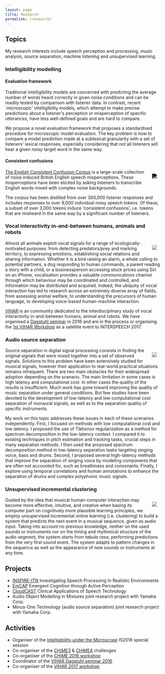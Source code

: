 ```yaml
---
layout: page
title: Research
permalink: /research/
---
```


## Topics
My research interests include speech perception and processing, music analysis, source separation, machine listening and unsupervised learning.

### Intelligibility modelling
#### Evaluation framework
Traditional intelligibility models are concerned with predicting the average number of words heard correctly in given noise conditions and can be readily tested by comparison with listener data. In contrast, recent `microscopic' intelligibility models, which attempt to make precise predictions about a listener's perception or misperception of specific utterances, have less well-defined goals and are hard to compare. 

We propose a novel evaluation framework that proposes a standardised procedure for microscopic model evaluation. The key problem is how to compare a model prediction made at a sublexical granularity with a set of listeners' lexical responses, especially considering that not all listeners will hear a given noisy target word in the same way. 

#### Consistent confusions

   [<img style="max-width: 200px; filter: invert(100%); float: right; margin: 1em; overflow: auto;" src="{{ site.baseurl }}/assets/consistent_confusion.png">](http://spandh.dcs.shef.ac.uk/ECCC/)

[The English Consistent Confusion Corpus](http://spandh.dcs.shef.ac.uk/ECCC/) is a large-scale collection of noise induced British English speech misperceptions. These misperceptions have been elicited by asking listeners to transcribe English words mixed with complex noise backgrounds.

The corpus has been distilled from over 300,000 listener responses and includes responses to over 9,000 individual noisy speech tokens. Of these, a subset of over 3,000 tokens induce 'consistent confusions', i.e. tokens that are misheard in the same way by a significant number of listeners.

### Vocal interactivity in-and-between humans, animals and robots

   [<img style="max-width: 200px; float: right; margin: 1em; overflow: auto;" src="{{ site.baseurl }}/assets/vihar_schema.png">](http://www.vihar.org)

Almost all animals exploit vocal signals for a range of ecologically-motivated purposes: from detecting predators/prey and marking territory, to expressing emotions, establishing social relations and sharing information.  Whether it is a bird raising an alarm, a whale calling to potential partners, a dog responding to human commands, a parent reading a story with a child, or a businessperson accessing stock prices using Siri on an iPhone, vocalisation provides a valuable communications channel through which behaviour may be coordinated and controlled, and information may be distributed and acquired.  Indeed, the ubiquity of vocal interaction has led to research across an extremely diverse array of fields, from assessing animal welfare, to understanding the precursors of human language, to developing voice-based human-machine interaction.

[VIHAR](http://www.vihar.org) is an community dedicated to the interdisciplinary study of vocal interactivity in-and-between humans, animal and robots. We have organised a [Dagstuhl seminar](http://www.dagstuhl.de/16442) in 2016 and are in the process or organising the [1st VIHAR Workshop](http://vihar-2017.vihar.org) as a satellite event to INTERSPEECH 2017.

### Audio source separation
   <img style="max-width: 200px; float: right; margin: 1em; overflow: auto;" src="{{ site.baseurl }}/assets/source_separation.png">
   
Source separation in digital signal processing consists in finding the original signals that were mixed together into a set of observed signals. Solutions to this problem have been extensively studied for musical signals, however their application to real-world practical situations remains infrequent. There are two main obstacles for their widespread adoption depending on the scenario.  The main limitation in some cases is high latency and computational cost. In other cases the quality of the results is insufficient. Much work has gone toward improving the quality of music separation under general conditions. But few studies have been devoted to the development of low-latency and low computational cost separation of monaural signals, as well as to the separation quality of specific instruments.

My work on this topic addresses these issues in each of these scenarios independently.  First, I focused on methods with low computational cost and low latency. I proposed the use of Tikhonov regularization as a method for spectrum decomposition in the low-latency context. I compared it to existing techniques in pitch estimation and tracking tasks, crucial steps in many separation methods.  I then used the proposed spectrum decomposition method in low-latency separation tasks targeting singing voice, bass and drums. Second, I proposed several high-latency methods that improve the separation of singing voice by modeling components that are often not accounted for, such as breathiness and consonants.  Finally, I explore using temporal correlations and human annotations to enhance the separation of drums and complex polyphonic music signals.

### Unsupervised incremental clustering

   <img style="max-width: 200px; float: right; margin: 1em; overflow: auto;" src="{{ site.baseurl }}/assets/unsupervised_learning.png">

Guided by the idea that musical human-computer interaction may become more effective, intuitive, and creative when basing its computer part on cognitively more plausible learning principles, we employ unsupervised incremental online learning (i.e. clustering) to build a system that predicts the next event in a musical sequence, given as audio input.  Taking into account no previous knowledge, neither on the used sounds or instruments nor on the timing and rhythmical structure of the audio segment, the system starts from _tabula rasa_, performing predictions from the very first sound event.  The system adapts to pattern changes in the sequence as well as the appearance of new sounds or instruments at any time.

## Projects
 - [INSPIRE-ITN](http://www.inspire-itn.eu/) Investigating Speech Processing In Realistic Environments
 - [EmCAP](http://emcap.iua.upf.edu/) Emergent Cognition through Active Perception
 - [CloudCAST](http://cloudcast.rcweb.dcs.shef.ac.uk/) Clinical Applications of Speech Technology
 - Audio Object Modelling in Mixtures joint research project with Yamaha Corp.
 - Minus-One Technology (audio source separation) joint research project with Yamaha Corp.


## Activities
 - Organiser of the [Intelligibility under the Microscope](http://spandh.dcs.shef.ac.uk/2016_is_microintelligibility/) IS2016 special session
 - Co-organiser of the [CHiME3](http://spandh.dcs.shef.ac.uk/chime_challenge/chime2015/) & [CHiME4](http://spandh.dcs.shef.ac.uk/chime_challenge/) challenges
 - Co-organiser of the [CHiME 2016 workshop](http://spandh.dcs.shef.ac.uk/chime_workshop/)
 - Coordinator of the [VIHAR Dagstuhl seminar 2016](http://www.dagstuhl.de/16442)
 - Co-organiser of the [VIHAR 2017 workshop](http://vihar-2017.vihar.org)
